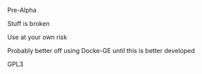 Pre-Alpha

Stuff is broken

Use at your own risk

Probably better off using Docke-GE until this is better developed

GPL3